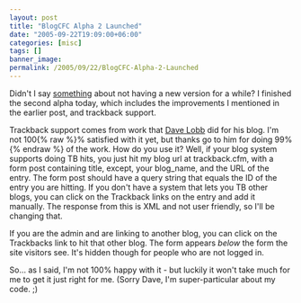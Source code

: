 ```yaml
---
layout: post
title: "BlogCFC Alpha 2 Launched"
date: "2005-09-22T19:09:00+06:00"
categories: [misc]
tags: []
banner_image: 
permalink: /2005/09/22/BlogCFC-Alpha-2-Launched
---
```


Didn't I say <a href="http://ray.camdenfamily.com/index.cfm/2005/9/22/A-few-BlogCFC-Notes">something</a> about not having a new version for a while? I finished the second alpha today, which includes the improvements I mentioned in the earlier post, and trackback support. 

Trackback support comes from work that <a href="http://thinkingdev.com/blog/index.cfm">Dave Lobb</a> did for his blog. I'm not 100{% raw %}% satisfied with it yet, but thanks go to him for doing 99%{% endraw %} of the work. How do you use it? Well, if your blog system supports doing TB hits, you just hit my blog url at trackback.cfm, with a form post containing title, except,  your blog_name, and the URL of the entry. The form post should have a query string that equals the ID of the entry you are hitting. If you don't have a system that lets you TB other blogs, you can click on the Trackback links on the entry and add it manually. The response from this is XML and not user friendly, so I'll be changing that. 

If you are the admin and are linking to another blog, you can click on the Trackbacks link to hit that other blog. The form appears <i>below</i> the form the site visitors see. It's hidden though for people who are not logged in.

So... as I said, I'm not 100% happy with it - but luckily it won't take much for me to get it just right for me. (Sorry Dave, I'm super-particular about my code. ;)